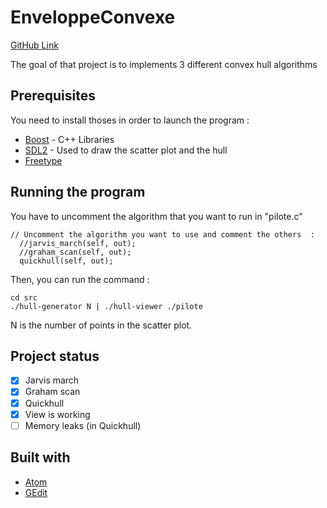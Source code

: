 # EnveloppeConvexe

[GitHub Link](https://www.github.com/Anthilam/EnveloppeConvexe)

The goal of that project is to implements 3 different convex hull algorithms

## Prerequisites

You need to install thoses in order to launch the program :
* [Boost](http://www.boost.org/) - C++ Libraries
* [SDL2](https://www.libsdl.org/download-2.0.php) - Used to draw the scatter plot and the hull
* [Freetype](https://www.freetype.org/)

## Running the program

You have to uncomment the algorithm that you want to run in "pilote.c"
```
// Uncomment the algorithm you want to use and comment the others  :
  //jarvis_march(self, out);
  //graham_scan(self, out);
  quickhull(self, out);
```

Then, you can run the command :
```
cd src
./hull-generator N | ./hull-viewer ./pilote
```
N is the number of points in the scatter plot.

## Project status

- [x] Jarvis march
- [x] Graham scan
- [x] Quickhull
- [x] View is working
- [ ] Memory leaks (in Quickhull)

## Built with

* [Atom](https://atom.io/)
* [GEdit](https://help.gnome.org/users/gedit/stable/)

